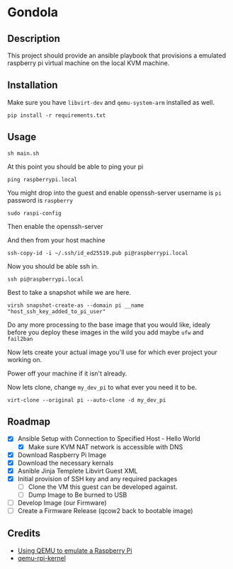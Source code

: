 # Gondola

## Description

This project should provide an ansible playbook that provisions a
emulated raspberry pi virtual machine on the local KVM machine.

## Installation

Make sure you have `libvirt-dev` and `qemu-system-arm` installed as well.

`pip install -r requirements.txt`

## Usage

`sh main.sh`

At this point you should be able to ping your pi

`ping raspberrypi.local`

You might drop into the guest and enable openssh-server username is `pi` password is `raspberry`

`sudo raspi-config`

Then enable the openssh-server

And then from your host machine

`ssh-copy-id -i ~/.ssh/id_ed25519.pub pi@raspberrypi.local`

Now you should be able ssh in.

`ssh pi@raspberrypi.local`

Best to take a snapshot while we are here.

`virsh snapshot-create-as --domain pi __name "host_ssh_key_added_to_pi_user"`

Do any more processing to the base image that you would like, idealy before you deploy these images in the wild you add
maybe `ufw` and `fail2ban`

Now lets create your actual image you'll use for which ever project your working on.

Power off your machine if it isn't already.

Now lets clone, change `my_dev_pi` to what ever you need it to be.

`virt-clone --original pi --auto-clone -d my_dev_pi`

## Roadmap

- [x] Ansible Setup with Connection to Specified Host - Hello World
  - [x] Make sure KVM NAT network is accessible with DNS
- [x] Download Raspberry Pi Image
- [x] Download the necessary kernals
- [x] Asnible Jinja Templete Libvirt Guest XML
- [x] Initial provision of SSH key and any required packages
  - [ ] Clone the VM this guest can be developed against.
  - [ ] Dump Image to Be burned to USB
- [ ] Develop Image (our Firmware)
- [ ] Create a Firmware Release (qcow2 back to bootable image)

## Credits

- [Using QEMU to emulate a Raspberry Pi](https://blog.agchapman.com/using-qemu-to-emulate-a-raspberry-pi/)
- [qemu-rpi-kernel](https://github.com/dhruvvyas90/qemu-rpi-kernel)
